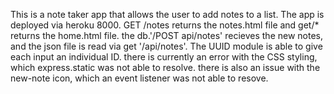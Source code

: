 This is a note taker app that allows the user to add notes to a list.
The app is deployed via heroku 8000.
GET /notes returns the notes.html file and get/* returns the home.html file. the db.'/POST api/notes' recieves the new notes, and the json file is read via get '/api/notes'. The UUID module is able to give each input an individual ID. 
there is currently an error with the CSS styling, which express.static was not able to resolve. there is also an issue with the new-note icon, which an event listener was not able to resove.  